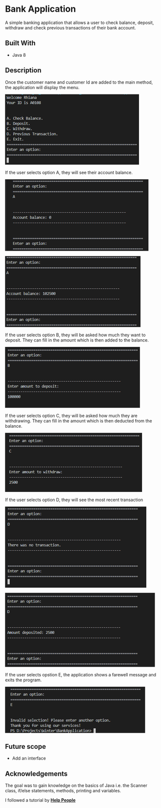 # Bank Application
A simple banking application that allows a user to check balance, deposit, withdraw and check previous transactions
of their bank account. 

## Built With
* Java 8

## Description
Once the customer name and customer Id are added to the main method, the application will display the menu.

![Menu](/readme_images/menu.png)

If the user selects option A, they will see their account balance.

![Balance](/readme_images/A_1.png) 

![Balance](/readme_images/A.png)

If the user selects option B, they will be asked how much they want to deposit. They can fill in the amount which is then
added to the balance.

![Deposit](/readme_images/B.png)

If the user selects option C, they will be asked how much they are withdrawing. They can fill in the amount which is then 
deducted from the balance.

![Withdraw](/readme_images/C.png)

If the user selects option D, they will see the most recent transaction

![Previous Transaction](/readme_images/D_1.png) 

![Previous Transaction](/readme_images/D.png)

If the user selects opstion E, the application shows a farewell message and exits the program.

![Previous Transaction](/readme_images/E.png)


## Future scope
* Add an interface

## Acknowledgements
The goal was to gain knowledge on the basics of Java i.e. the Scanner class, if/else statements, methods, printing and variables.

I followed a tutorial by [**Help People** ](https://www.youtube.com/watch?v=wQbEH4tVMJA&t=1030s)